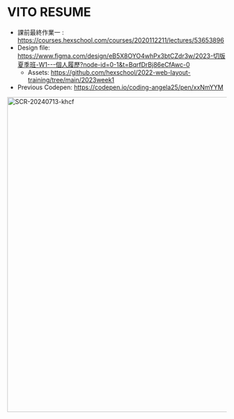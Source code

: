 # VITO RESUME

- 課前最終作業一 : https://courses.hexschool.com/courses/2020112211/lectures/53653896
- Design file: https://www.figma.com/design/eB5X8OYO4whPx3btCZdr3w/2023-切版夏季班-W1---個人履歷?node-id=0-1&t=BqrfDrBj86eCfAwc-0
  - Assets: https://github.com/hexschool/2022-web-layout-training/tree/main/2023week1
- Previous Codepen: https://codepen.io/coding-angela25/pen/xxNmYYM

<img width="723" alt="SCR-20240713-khcf" src="https://github.com/user-attachments/assets/19ac750c-6990-4e61-9c30-b8b432308a39">

